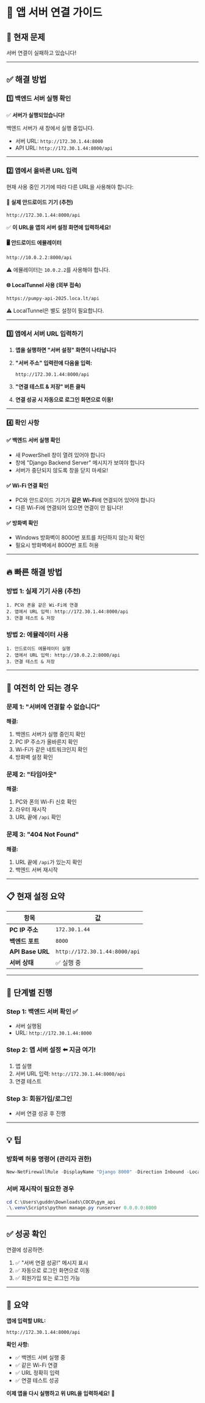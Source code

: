 # 📱 앱 서버 연결 가이드

## 🚨 현재 문제
서버 연결이 실패하고 있습니다!

---

## ✅ 해결 방법

### 1️⃣ **백엔드 서버 실행 확인**
✅ **서버가 실행되었습니다!**

백엔드 서버가 새 창에서 실행 중입니다.
- 서버 URL: `http://172.30.1.44:8000`
- API URL: `http://172.30.1.44:8000/api`

---

### 2️⃣ **앱에서 올바른 URL 입력**

현재 사용 중인 기기에 따라 다른 URL을 사용해야 합니다:

#### 📱 **실제 안드로이드 기기 (추천)**
```
http://172.30.1.44:8000/api
```
✅ **이 URL을 앱의 서버 설정 화면에 입력하세요!**

#### 🖥️ **안드로이드 에뮬레이터**
```
http://10.0.2.2:8000/api
```
⚠️ 에뮬레이터는 `10.0.2.2`를 사용해야 합니다.

#### 🌐 **LocalTunnel 사용 (외부 접속)**
```
https://pumpy-api-2025.loca.lt/api
```
⚠️ LocalTunnel은 별도 설정이 필요합니다.

---

### 3️⃣ **앱에서 서버 URL 입력하기**

1. **앱을 실행하면 "서버 설정" 화면이 나타납니다**

2. **"서버 주소" 입력란에 다음을 입력:**
   ```
   http://172.30.1.44:8000/api
   ```

3. **"연결 테스트 & 저장" 버튼 클릭**

4. **연결 성공 시 자동으로 로그인 화면으로 이동!**

---

### 4️⃣ **확인 사항**

#### ✅ **백엔드 서버 실행 확인**
- 새 PowerShell 창이 열려 있어야 합니다
- 창에 "Django Backend Server" 메시지가 보여야 합니다
- 서버가 중단되지 않도록 창을 닫지 마세요!

#### ✅ **Wi-Fi 연결 확인**
- PC와 안드로이드 기기가 **같은 Wi-Fi**에 연결되어 있어야 합니다
- 다른 Wi-Fi에 연결되어 있으면 연결이 안 됩니다!

#### ✅ **방화벽 확인**
- Windows 방화벽이 8000번 포트를 차단하지 않는지 확인
- 필요시 방화벽에서 8000번 포트 허용

---

## 🔥 빠른 해결 방법

### **방법 1: 실제 기기 사용 (추천)**
```
1. PC와 폰을 같은 Wi-Fi에 연결
2. 앱에서 URL 입력: http://172.30.1.44:8000/api
3. 연결 테스트 & 저장
```

### **방법 2: 에뮬레이터 사용**
```
1. 안드로이드 에뮬레이터 실행
2. 앱에서 URL 입력: http://10.0.2.2:8000/api
3. 연결 테스트 & 저장
```

---

## 🐛 여전히 안 되는 경우

### 문제 1: "서버에 연결할 수 없습니다"
**해결:**
1. 백엔드 서버가 실행 중인지 확인
2. PC IP 주소가 올바른지 확인
3. Wi-Fi가 같은 네트워크인지 확인
4. 방화벽 설정 확인

### 문제 2: "타임아웃"
**해결:**
1. PC와 폰의 Wi-Fi 신호 확인
2. 라우터 재시작
3. URL 끝에 `/api` 확인

### 문제 3: "404 Not Found"
**해결:**
1. URL 끝에 `/api`가 있는지 확인
2. 백엔드 서버 재시작

---

## 📋 현재 설정 요약

| 항목 | 값 |
|------|-----|
| **PC IP 주소** | `172.30.1.44` |
| **백엔드 포트** | `8000` |
| **API Base URL** | `http://172.30.1.44:8000/api` |
| **서버 상태** | ✅ 실행 중 |

---

## 🎯 단계별 진행

### Step 1: 백엔드 서버 확인 ✅
- 서버 실행됨
- URL: `http://172.30.1.44:8000`

### Step 2: 앱 서버 설정 ⬅️ **지금 여기!**
1. 앱 실행
2. 서버 URL 입력: `http://172.30.1.44:8000/api`
3. 연결 테스트

### Step 3: 회원가입/로그인
- 서버 연결 성공 후 진행

---

## 💡 팁

### **방화벽 허용 명령어 (관리자 권한)**
```powershell
New-NetFirewallRule -DisplayName "Django 8000" -Direction Inbound -LocalPort 8000 -Protocol TCP -Action Allow
```

### **서버 재시작이 필요한 경우**
```powershell
cd C:\Users\guddn\Downloads\COCO\gym_api
.\.venv\Scripts\python manage.py runserver 0.0.0.0:8000
```

---

## ✅ 성공 확인

연결에 성공하면:
1. ✅ "서버 연결 성공!" 메시지 표시
2. ✅ 자동으로 로그인 화면으로 이동
3. ✅ 회원가입 또는 로그인 가능

---

## 🎊 요약

**앱에 입력할 URL:**
```
http://172.30.1.44:8000/api
```

**확인 사항:**
- ✅ 백엔드 서버 실행 중
- ✅ 같은 Wi-Fi 연결
- ✅ URL 정확히 입력
- ✅ 연결 테스트 성공

**이제 앱을 다시 실행하고 위 URL을 입력하세요!** 🚀







